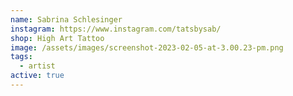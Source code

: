 ```yaml
---
name: Sabrina Schlesinger
instagram: https://www.instagram.com/tatsbysab/
shop: High Art Tattoo
image: /assets/images/screenshot-2023-02-05-at-3.00.23-pm.png
tags:
  - artist
active: true
---
```

